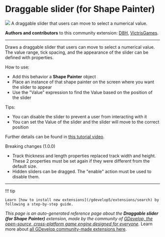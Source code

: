 # Draggable slider (for Shape Painter)

<img src="https://resources.gdevelop-app.com/assets/Icons/Line Hero Pack/Master/SVG/UI Essentials/UI Essentials_sliders_options.svg" class="extension-icon"></img>
A draggable slider that users can move to select a numerical value.

**Authors and contributors** to this community extension: [D8H](https://gd.games/D8H), [VictrisGames](https://gd.games/VictrisGames).

---

Draws a draggable slider that users can move to select a numerical value.
The value range, tick spacing, and the appearance of the slider can be defined with properties.

How to use:
- Add this behavior a **Shape Painter** object
- Place an instance of that shape painter on the screen where you want the slider to appear
- Use the "Value" expression to find the Value based on the position of the slider

Tips:
- You can disable the slider to prevent a user from interacting with it
- You can set the Value of the slider and the slider will move to the correct position

Further details can be found in [this tutorial video](https://youtu.be/iiTUwdAT_hs).

Breaking changes (1.0.0)
- Track thickness and length properties replaced track width and height. These 2 properties must be set again if they were different from the default size.
- Hidden sliders can be dragged. The "enable" action must be used to disable them.


---

!!! tip

    Learn [how to install new extensions](/gdevelop5/extensions/search) by following a step-by-step guide.

*This page is an auto-generated reference page about the **Draggable slider (for Shape Painter)** extension, made by the community of [GDevelop, the open-source, cross-platform game engine designed for everyone](https://gdevelop.io/).* Learn more about [all GDevelop community-made extensions here](/gdevelop5/extensions).
